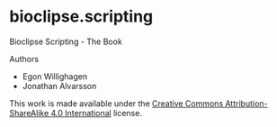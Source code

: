 # bioclipse.scripting
Bioclipse Scripting - The Book

Authors
* Egon Willighagen
* Jonathan Alvarsson

This work is made available under the
[Creative Commons Attribution-ShareAlike 4.0 International](https://creativecommons.org/licenses/by-sa/4.0/)
license.
